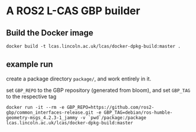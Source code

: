 # A ROS2 L-CAS GBP builder

## Build the Docker image

`docker build -t lcas.lincoln.ac.uk/lcas/docker-dpkg-build:master .`

## example run

create a package directory `package/`, and work entirely in it.

set `GBP_REPO` to the GBP repository (generated from bloom), and set `GBP_TAG` to the respective tag

```
docker run -it --rm -e GBP_REPO=https://github.com/ros2-gbp/common_interfaces-release.git -e GBP_TAG=debian/ros-humble-geometry-msgs_4.2.3-1_jammy -v `pwd`/package:/package lcas.lincoln.ac.uk/lcas/docker-dpkg-build:master
```

